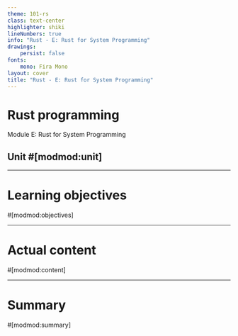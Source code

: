 ```yaml
---
theme: 101-rs
class: text-center
highlighter: shiki
lineNumbers: true
info: "Rust - E: Rust for System Programming"
drawings:
    persist: false
fonts:
    mono: Fira Mono
layout: cover
title: "Rust - E: Rust for System Programming"
---
```


# Rust programming

Module E: Rust for System Programming

## Unit #[modmod:unit]

---

# Learning objectives

#[modmod:objectives]

---

# Actual content

#[modmod:content]

---

# Summary

#[modmod:summary]